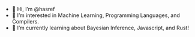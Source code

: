 - 👋 Hi, I’m @hasref
- 👀 I’m interested in Machine Learning, Programming Languages, and Compilers.  
- 🌱 I’m currently learning about Bayesian Inference, Javascript, and Rust!

<!---
hasref/hasref is a ✨ special ✨ repository because its `README.md` (this file) appears on your GitHub profile.
You can click the Preview link to take a look at your changes.
--->
